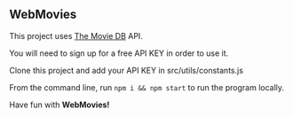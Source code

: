 ## WebMovies

This project uses [The Movie DB](https://themoviedb.org) API. 

You will need to sign up for a free API KEY in order to use it. 

Clone this project and add your API KEY in src/utils/constants.js

From the command line, run `npm i && npm start` to run the program locally.

Have fun with **WebMovies!**
